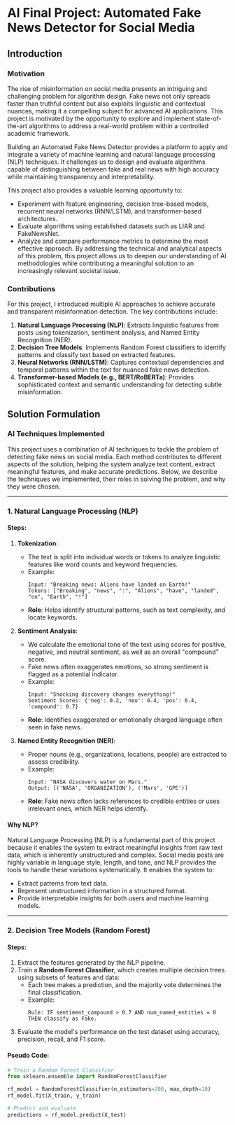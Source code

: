 # AI Final Project: Automated Fake News Detector for Social Media

## **Introduction**

### **Motivation**

The rise of misinformation on social media presents an intriguing and challenging problem for algorithm design. Fake news not only spreads faster than truthful content but also exploits linguistic and contextual nuances, making it a compelling subject for advanced AI applications. This project is motivated by the opportunity to explore and implement state-of-the-art algorithms to address a real-world problem within a controlled academic framework.

Building an Automated Fake News Detector provides a platform to apply and integrate a variety of machine learning and natural language processing (NLP) techniques. It challenges us to design and evaluate algorithms capable of distinguishing between fake and real news with high accuracy while maintaining transparency and interpretability.

This project also provides a valuable learning opportunity to:

- Experiment with feature engineering, decision tree-based models, recurrent neural networks (RNN/LSTM), and transformer-based architectures.
- Evaluate algorithms using established datasets such as LIAR and FakeNewsNet.
- Analyze and compare performance metrics to determine the most effective approach.
By addressing the technical and analytical aspects of this problem, this project allows us to deepen our understanding of AI methodologies while contributing a meaningful solution to an increasingly relevant societal issue.

### **Contributions**

For this project, I introduced multiple AI approaches to achieve accurate and transparent misinformation detection. The key contributions include:

1. **Natural Language Processing (NLP)**: Extracts linguistic features from posts using tokenization, sentiment analysis, and Named Entity Recognition (NER).
2. **Decision Tree Models**: Implements Random Forest classifiers to identify patterns and classify text based on extracted features.
3. **Neural Networks (RNN/LSTM)**: Captures contextual dependencies and temporal patterns within the text for nuanced fake news detection.
4. **Transformer-based Models (e.g., BERT/RoBERTa)**: Provides sophisticated context and semantic understanding for detecting subtle misinformation.

## **Solution Formulation**

### **AI Techniques Implemented**

This project uses a combination of AI techniques to tackle the problem of detecting fake news on social media. Each method contributes to different aspects of the solution, helping the system analyze text content, extract meaningful features, and make accurate predictions. Below, we describe the techniques we implemented, their roles in solving the problem, and why they were chosen.

---

### **1. Natural Language Processing (NLP)**

#### **Steps:**
1. **Tokenization**:
   - The text is split into individual words or tokens to analyze linguistic features like word counts and keyword frequencies.
   - Example:
     ```
     Input: "Breaking news: Aliens have landed on Earth!"
     Tokens: ["Breaking", "news", ":", "Aliens", "have", "landed", "on", "Earth", "!"]
     ```
   - **Role**: Helps identify structural patterns, such as text complexity, and locate keywords.

2. **Sentiment Analysis**:
   - We calculate the emotional tone of the text using scores for positive, negative, and neutral sentiment, as well as an overall "compound" score.
   - Fake news often exaggerates emotions, so strong sentiment is flagged as a potential indicator.
   - Example:
     ```
     Input: "Shocking discovery changes everything!"
     Sentiment Scores: {'neg': 0.2, 'neu': 0.4, 'pos': 0.4, 'compound': 0.7}
     ```
   - **Role**: Identifies exaggerated or emotionally charged language often seen in fake news.

3. **Named Entity Recognition (NER)**:
   - Proper nouns (e.g., organizations, locations, people) are extracted to assess credibility.
   - Example:
     ```
     Input: "NASA discovers water on Mars."
     Output: [('NASA', 'ORGANIZATION'), ('Mars', 'GPE')]
     ```
   - **Role**: Fake news often lacks references to credible entities or uses irrelevant ones, which NER helps identify.

#### **Why NLP?**
Natural Language Processing (NLP) is a fundamental part of this project because it enables the system to extract meaningful insights from raw text data, which is inherently unstructured and complex. Social media posts are highly variable in language style, length, and tone, and NLP provides the tools to handle these variations systematically.
It enables the system to:
- Extract patterns from text data.
- Represent unstructured information in a structured format.
- Provide interpretable insights for both users and machine learning models. 

---

### **2. Decision Tree Models (Random Forest)**

#### **Steps:**
1. Extract the features generated by the NLP pipeline.
2. Train a **Random Forest Classifier**, which creates multiple decision trees using subsets of features and data:
   - Each tree makes a prediction, and the majority vote determines the final classification.
   - Example:
     ```
     Rule: IF sentiment_compound > 0.7 AND num_named_entities = 0 THEN classify as Fake.
     ```
3. Evaluate the model's performance on the test dataset using accuracy, precision, recall, and F1 score.

#### **Pseudo Code:**
```python
# Train a Random Forest Classifier
from sklearn.ensemble import RandomForestClassifier

rf_model = RandomForestClassifier(n_estimators=200, max_depth=10)
rf_model.fit(X_train, y_train)

# Predict and evaluate
predictions = rf_model.predict(X_test)

